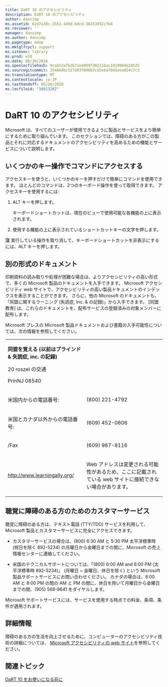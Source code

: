 ```yaml
---
title: DaRT 10 のアクセシビリティ
description: DaRT 10 のアクセシビリティ
author: dansimp
ms.assetid: 61d7a30c-3551-440d-bdcd-36333052c7b4
ms.reviewer: ''
manager: dansimp
ms.author: dansimp
ms.pagetype: mdop
ms.mktglfcycl: support
ms.sitesec: library
ms.prod: w10
ms.date: 08/30/2016
ms.openlocfilehash: 9cab52e7b2b71e4909fd0211bac1919904b2452b
ms.sourcegitcommit: 354664bc527d93f80687cd2eba70d1eea024c7c3
ms.translationtype: MT
ms.contentlocale: ja-JP
ms.lasthandoff: 06/26/2020
ms.locfileid: "10813202"
---
```

# DaRT 10 のアクセシビリティ


Microsoft は、すべてのユーザーが使用できるように製品とサービスをより簡単にするために取り組んでいます。 このセクションでは、障碍のある方がこの製品とそれに対応するドキュメントのアクセシビリティを高めるための機能とサービスについて説明します。

## いくつかのキー操作でコマンドにアクセスする


アクセスキーを使うと、いくつかのキーを押すだけで簡単にコマンドを使用できます。 ほとんどのコマンドは、2つのキーボード操作を使って取得できます。 アクセスキーを使用するには:

1.  ALT キーを押します。

    キーボードショートカットは、現在のビューで使用可能な各機能の上に表示されます。

2.  使用する機能の上に表示されているショートカットキーの文字を押します。

**注** 実行している操作を取り消して、キーボードショートカットを非表示にするには、ALT キーを押します。

 

## 別の形式のドキュメント


印刷資料の読み取りや処理が困難な場合は、よりアクセシビリティの高い形式で、多くの Microsoft 製品のドキュメントを入手できます。 Microsoft アクセシビリティ web サイトで、アクセシビリティの高い製品ドキュメントのインデックスを表示することができます。 さらに、他の Microsoft のドキュメントも、「同盟に関するラーニング (失読症, Inc. & の記録)」から入手できます。 [同盟教育] は、これらのドキュメントを、配布サービスの登録済みの対象メンバーに配布します。

Microsoft プレスの Microsoft 製品ドキュメントおよび書籍の入手可能性については、次の情報を参照してください。

<table>
<colgroup>
<col width="50%" />
<col width="50%" />
</colgroup>
<tbody>
<tr class="odd">
<td align="left"><p><strong>同盟を覚える (以前はブラインド &amp; 失読症, inc. の記録)</strong></p>
<p>20 roszel の交通</p>
<p>PrinNJ 08540</p></td>
<td align="left"><p></p></td>
</tr>
<tr class="even">
<td align="left"><p>米国内からの電話番号:</p></td>
<td align="left"><p>(800) 221-4792</p></td>
</tr>
<tr class="odd">
<td align="left"><p>米国とカナダ以外からの電話番号:</p></td>
<td align="left"><p>(609) 452-0606</p></td>
</tr>
<tr class="even">
<td align="left"><p>/Fax</p></td>
<td align="left"><p>(609) 987-8116</p></td>
</tr>
<tr class="odd">
<td align="left"><p><a href="https://go.microsoft.com/fwlink/?linkid=239" data-raw-source="[http://www.learningally.org/](https://go.microsoft.com/fwlink/?linkid=239)">http://www.learningally.org/</a></p></td>
<td align="left"><p>Web アドレスは変更される可能性があるため、ここに記載されている web サイトに接続できない場合があります。</p></td>
</tr>
</tbody>
</table>

 

## 聴覚に障碍のある方のためのカスタマーサービス


聴覚に障碍のある方は、テキスト電話 (TTY/TDD) サービスを利用して、Microsoft 製品とカスタマーサービスに完全にアクセスできます。

-   カスタマーサービスの場合は、(800) 6:30 AM と 5:30 PM 太平洋標準時 (祝日を除く 892-5234) の月曜日から金曜日までの間に、Microsoft の売上情報センターに連絡してください。

-   米国のテクニカルサポートについては、「(800) 6:00 AM and 6:00 PM (太平洋標準時 892-5234)」 (月曜日 ~ 金曜日、休日を除く) という Microsoft 製品サポートサービスにお問い合わせください。 カナダの場合は、8:00 AM と 8:00 PM の間の AM と PM の間に、休日を除いて月曜日から金曜日までの間、(905) 568-9641 をダイヤルします。

Microsoft サポートサービスには、サービスを使用する時点での料金、条項、条件が適用されます。

## 詳細情報


障碍のある方の生活を向上させるために、コンピューターのアクセシビリティ技術の詳細については、 [Microsoft アクセシビリティの web サイト](https://go.microsoft.com/fwlink/?linkid=8431)を参照してください。

## 関連トピック


[DaRT 10 をお使いになる前に](getting-started-with-dart-10.md)

 

 





